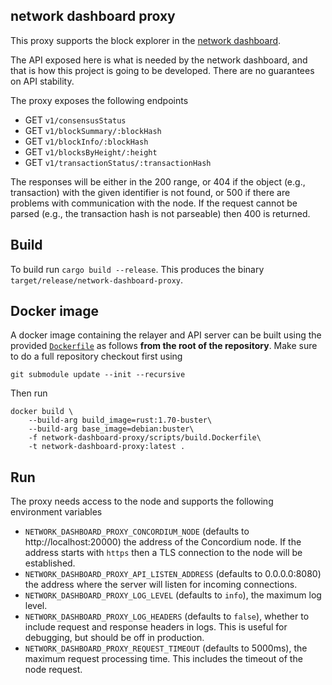 ## network dashboard proxy

This proxy supports the block explorer in the [network
dashboard](https://github.com/Concordium/concordium-network-dashboard).

The API exposed here is what is needed by the network dashboard, and that is how
this project is going to be developed. There are no guarantees on API stability.

The proxy exposes the following endpoints
- GET `v1/consensusStatus`
- GET `v1/blockSummary/:blockHash`
- GET `v1/blockInfo/:blockHash`
- GET `v1/blocksByHeight/:height`
- GET `v1/transactionStatus/:transactionHash`

The responses will be either in the 200 range, or 404 if the object (e.g.,
transaction) with the given identifier is not found, or 500 if there are
problems with communication with the node. If the request cannot be parsed
(e.g., the transaction hash is not parseable) then 400 is returned.

## Build

To build run `cargo build --release`. This produces the binary `target/release/network-dashboard-proxy`.

## Docker image

A docker image containing the relayer and API server can be built using the
provided [`Dockerfile`](./scripts/build.Dockerfile) as follows **from the root
of the repository**. Make sure to do a full repository checkout first using

```
git submodule update --init --recursive
```

Then run

```
docker build \
    --build-arg build_image=rust:1.70-buster\
    --build-arg base_image=debian:buster\
    -f network-dashboard-proxy/scripts/build.Dockerfile\
    -t network-dashboard-proxy:latest .
```

## Run

The proxy needs access to the node and supports the following environment
variables

- `NETWORK_DASHBOARD_PROXY_CONCORDIUM_NODE` (defaults to http://localhost:20000)
  the address of the Concordium node. If the address starts with `https` then a
  TLS connection to the node will be established.
- `NETWORK_DASHBOARD_PROXY_API_LISTEN_ADDRESS` (defaults to 0.0.0.0:8080) the
  address where the server will listen for incoming connections.
- `NETWORK_DASHBOARD_PROXY_LOG_LEVEL` (defaults to `info`), the maximum log
  level.
- `NETWORK_DASHBOARD_PROXY_LOG_HEADERS` (defaults to `false`), whether to
  include request and response headers in logs. This is useful for debugging,
  but should be off in production.
- `NETWORK_DASHBOARD_PROXY_REQUEST_TIMEOUT` (defaults to 5000ms), the maximum
  request processing time. This includes the timeout of the node request.
